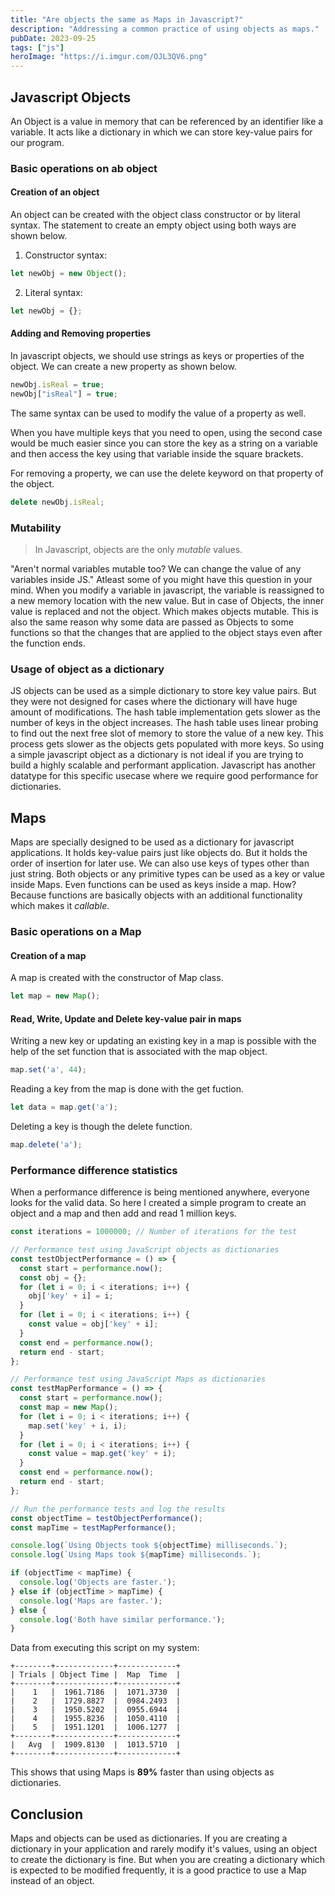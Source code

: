 ```yaml
---
title: "Are objects the same as Maps in Javascript?"
description: "Addressing a common practice of using objects as maps."
pubDate: 2023-09-25
tags: ["js"]
heroImage: "https://i.imgur.com/OJL3QV6.png"
---
```

## Javascript Objects
An Object is a value in memory that can be referenced by an identifier like a variable.
It acts like a dictionary in which we can store key-value pairs for our program.

### Basic operations on ab object

#### Creation of an object
An object can be created with the object class constructor or by literal syntax.
The statement to create an empty object using both ways are shown below.

1. Constructor syntax: 
```javascript 
let newObj = new Object();
```
2. Literal syntax: 
```javascript
let newObj = {};
```

#### Adding and Removing properties
In javascript objects, we should use strings as keys or properties of the object. We can create
a new property as shown below.
```javascript
newObj.isReal = true;
newObj["isReal"] = true;
```
The same syntax can be used to modify the value of a property as well.

When you have multiple keys that you need to open, using the second case would be much easier 
since you can store the key as a string on a variable and then access the key using that variable inside
the square brackets.

For removing a property, we can use the delete keyword on that property of the object.
```javascript
delete newObj.isReal;
```

### Mutability
> In Javascript, objects are the only _mutable_ values.

"Aren't normal variables mutable too? We can change the value of any variables inside JS."
Atleast some of you might have this question in your mind. When you modify a variable in 
javascript, the variable is reassigned to a new memory location with the new value.
But in case of Objects, the inner value is replaced and not the object. Which makes objects mutable.
This is also the same reason why some data are passed as Objects to some functions so that the
changes that are applied to the object stays even after the function ends.

### Usage of object as a dictionary
JS objects can be used as a simple dictionary to store key value pairs. But they
were not designed for cases where the dictionary will have huge amount of modifications.
The hash table implementation gets slower as the number of keys in the object increases.
The hash table uses linear probing to find out the next free slot of memory to 
store the value of a new key. This process gets slower as the objects gets populated
with more keys.
So using a simple javascript object as a dictionary is not ideal if you are trying to build
a highly scalable and performant application. Javascript has another datatype for 
this specific usecase where we require good performance for dictionaries.

## Maps
Maps are specially designed to be used as a dictionary for javascript applications.
It holds key-value pairs just like objects do. But it holds the order of insertion
for later use. We can also use keys of types other than just string. Both objects or
any primitive types can be used as a key or value inside Maps. Even functions can be used as keys
inside a map. How? Because functions are basically objects with an additional functionality which
makes it _callable_.

### Basic operations on a Map

#### Creation of a map
A map is created with the constructor of Map class.
```javascript
let map = new Map();
```
#### Read, Write, Update and Delete key-value pair in maps
Writing a new key or updating an existing key in a map is possible with the help of the
set function that is associated with the map object.
```javascript
map.set('a', 44);
```
Reading a key from the map is done with the get fuction.
```javascript
let data = map.get('a');
```
Deleting a key is though the delete function.
```javascript
map.delete('a');
```

### Performance difference statistics
When a performance difference is being mentioned anywhere, everyone looks for the valid data.
So here I created a simple program to create an object and a map and then add and read 1 million keys.

```javascript
const iterations = 1000000; // Number of iterations for the test

// Performance test using JavaScript objects as dictionaries
const testObjectPerformance = () => {
  const start = performance.now();
  const obj = {};
  for (let i = 0; i < iterations; i++) {
    obj['key' + i] = i;
  }
  for (let i = 0; i < iterations; i++) {
    const value = obj['key' + i];
  }
  const end = performance.now();
  return end - start;
};

// Performance test using JavaScript Maps as dictionaries
const testMapPerformance = () => {
  const start = performance.now();
  const map = new Map();
  for (let i = 0; i < iterations; i++) {
    map.set('key' + i, i);
  }
  for (let i = 0; i < iterations; i++) {
    const value = map.get('key' + i);
  }
  const end = performance.now();
  return end - start;
};

// Run the performance tests and log the results
const objectTime = testObjectPerformance();
const mapTime = testMapPerformance();

console.log(`Using Objects took ${objectTime} milliseconds.`);
console.log(`Using Maps took ${mapTime} milliseconds.`);

if (objectTime < mapTime) {
  console.log('Objects are faster.');
} else if (objectTime > mapTime) {
  console.log('Maps are faster.');
} else {
  console.log('Both have similar performance.');
}
```

Data from executing this script on my system:
```plaintext
+--------+-------------+-------------+
| Trials | Object Time |  Map  Time  |
+--------+-------------+-------------+
|    1   |  1961.7186  |  1071.3730  |
|    2   |  1729.8827  |  0984.2493  |
|    3   |  1950.5202  |  0955.6944  |
|    4   |  1955.8236  |  1050.4110  |
|    5   |  1951.1201  |  1006.1277  |
+--------+-------------+-------------+
|   Avg  |  1909.8130  |  1013.5710  |
+--------+-------------+-------------+
```

This shows that using Maps is **89%** faster than using objects as dictionaries.

## Conclusion
Maps and objects can be used as dictionaries. If you are creating a dictionary in your application
and rarely modify it's values, using an object to create the dictionary is fine. But when you are
creating a dictionary which is expected to be modified frequently, it is a good practice to use a Map
instead of an object.

